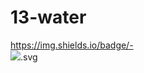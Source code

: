# 13-water
https://img.shields.io/badge/-<br>
![](https://img.shields.io/badge/language-python-3.7-red).svg
